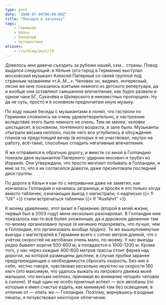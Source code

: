 ```yaml
---
type: post
date: "2008-07-04T00:00:00Z"
title: "Поездка в загранку"
tags:
    - Германия
    - Кёльн
    - Паперный
    - путешествия
aliases:
    - /ru/blog/post/19
---
```


Довелось мне давеча съездить за рубежи нашей, кхм… страны. Повод выдался следующий: в Кёльне (это город в Германии) выступал московский музыкант Алексей Паперный со своей группой под странным названием «т.А..М...». Человек он, видимо, интересный, песни же мне показались взятыми немного из детского репертуара, да и вообще они оставляют смешанное впечатление, как будто развели в одном чане БГ, Сукачёва и Шклярского в неизвестных пропорциях. Ну да не суть, просто я в основном предпочитаю иную музыку.

<!--more-->

По ходу нашей беседы с музыкантами я понял, что гастроли по Германии сложились не очень удовлетворительно, и настроение вследствие этого было немного не очень. Тем не менее, человек шестьдесят, в основном, почтенного возраста, в зале было. Музыканты отыграли весьма неплохо, после чего все углубились в обсуждение планов на предстоящий вечер (в которых я не участвовал, наутро на работу, всё-таки), способных сгладить негативные впечатления.

Я же отправился в обратную дорогу, и вместе со мной в Голландию поехали двое музыкантов Паперного: ударник-москвич и трубач из Израиля. Они утверждали, что просто мечтают побывать в Голландии, и мне за то, что я их согласился довезти, даже презентовали последний диск группы.

По дороге в Кёльн я как-то с непривычки даже не заметил, как кончилась Голландия и началась заграница, и просёк я это только когда вместо табличек, означающих выезд с магистрали, с надписью {{< fl "Uit" >}} стали встречаться таблички {{< fl "Ausfahrt" >}}.

К моему удивлению, этот визит в Германию (второй в моей жизни, первый был в 2003 году) меня несколько разочаровал. В Голландии мне показалось как-то всё более ухоженным, да и дорожное движение там по-моему организовано лучше (я начинаю подозревать, что лучше, чем в Голландии, его организовать вообще трудно). Те же вышеупомянутые выезды с магистралей в Германии всего с сотню метров длиной, что с учётом скоростей на автобанах очень мало, по-моему. У нас выезды редко бывают короче 500-600 м, а попадаются и 1000-1200 м. Кроме того, у нас через каждые 400-600 метров трассы стоит ферма над дорогой, на которой размещены дисплеи, в случае пробки заранее предупреждающие о необходимости сбросить скорость. Без них я себя, честно говоря, чувствовал несколько неуютно на скорости 160 км/ч (это максимум, что удалось выжать из литрового движка моей малышки, что весьма неплохо, принимая во внимание четырёх человек в салоне). И ещё один не особо приятный аспект — все автобаны (по которым я имел счастье ездить, как минимум) там без освещения, в отличие от — опять же — Голландии. Поэтому, вернувшись в родные пенаты, я почувствовал некоторое облегчение.
